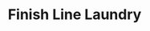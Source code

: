 ---
title: "Finish Line Laundry"
url: /battle-creek/finish-line-laundry-north-20th-street/
shop: laundry
---